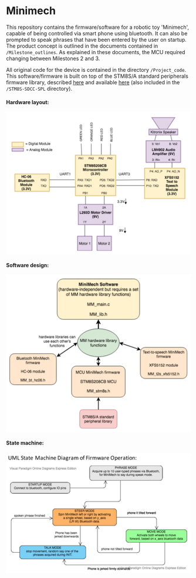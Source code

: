 # Minimech
This repository contains the firmware/software for a robotic toy 'Minimech', capable of being controlled via smart phone using bluetooth. It can also be prompted to speak phrases that have been entered by the user on startup. The product concept is outlined in the documents contained in `/Milestone_outlines`. As explained in these documents, the MCU required changing between Milestones 2 and 3.

All original code for the device is contained in the directory `/Project_code`. This software/firmware is built on top of the STM8S/A standard peripherals firmware library, described [here](https://documentation.help/STM8S-STM8A/index.html) and available [here](https://www.st.com/en/embedded-software/stsw-stm8069.html) (also included in the `/STM8S-SDCC-SPL` directory).

#### Hardware layout: 

<img align="middle" src="minimech_hardware_layout.png" alt="drawing1" width="700"/>

#### Software design: 

<img align="middle" src="minimech_software_design.png" alt="drawing1" width="700"/>

#### State machine: 

<img align="middle" src="minimech_state_machine.png" alt="drawing1" width="700"/>
